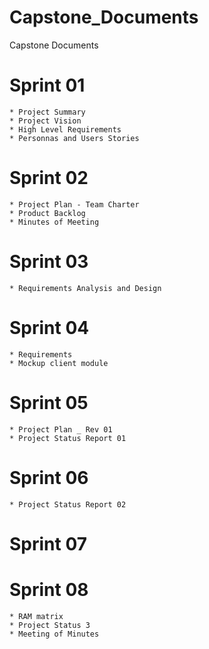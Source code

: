 # Capstone_Documents
Capstone Documents

# Sprint 01

	* Project Summary
	* Project Vision
	* High Level Requirements
	* Personnas and Users Stories
# Sprint 02
	* Project Plan - Team Charter
	* Product Backlog
	* Minutes of Meeting
# Sprint 03
	* Requirements Analysis and Design
# Sprint 04
	* Requirements 
	* Mockup client module
# Sprint 05
	* Project Plan _ Rev 01
	* Project Status Report 01
# Sprint 06
	* Project Status Report 02
# Sprint 07

# Sprint 08
	* RAM matrix
	* Project Status 3
	* Meeting of Minutes
